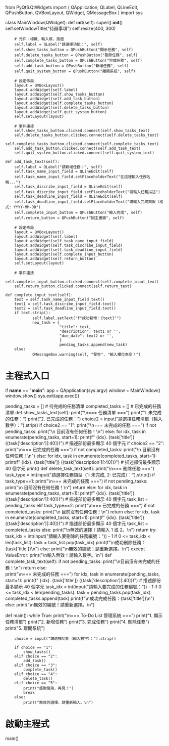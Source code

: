 from PyQt6.QtWidgets import (
    QApplication, QLabel, QLineEdit,
    QPushButton, QVBoxLayout, QWidget, QMessageBox
)
import sys

class MainWindow(QWidget):
    def __init__(self):
        super().__init__()
        self.setWindowTitle("待辦事項")
        self.resize(400, 300)

        # 元件：標籤、輸入框、按鈕
        self.label = QLabel("請選擇功能：", self)
        self.show_tasks_button = QPushButton("顯示任務", self)
        self.delete_tasks_button = QPushButton("刪除任務", self)
        self.complete_tasks_button = QPushButton("完成任務", self)
        self.add_task_button = QPushButton("新增任務", self)
        self.quit_system_button = QPushButton("離開系統", self)

        # 設定佈局
        layout = QVBoxLayout()
        layout.addWidget(self.label)
        layout.addWidget(self.show_tasks_button)
        layout.addWidget(self.add_task_button)
        layout.addWidget(self.complete_tasks_button)
        layout.addWidget(self.delete_tasks_button)
        layout.addWidget(self.quit_system_button)
        self.setLayout(layout)

        # 事件連接
        self.show_tasks_button.clicked.connect(self.show_tasks_text)
        self.delete_tasks_button.clicked.connect(self.delete_tasks_text)
        self.complete_tasks_button.clicked.connect(self.complete_tasks_text)
        self.add_task_button.clicked.connect(self.add_task_text)
        self.quit_system_button.clicked.connect(self.quit_system_text)
       
    def add_task_text(self):
        self.label = QLabel("請新增任務：", self)
        self.task_name_input_field = QLineEdit(self)
        self.task_name_input_field.setPlaceholderText("在這裡輸入任務名稱...")
        self.task_discribe_input_field = QLineEdit(self)
        self.task_discribe_input_field.setPlaceholderText("請輸入任務描述")
        self.task_deadline_input_field = QLineEdit(self)
        self.task_deadline_input_field.setPlaceholderText("請輸入完成期限（格式: YYYY-MM-DD")
        self.complete_input_button = QPushButton("輸入完成", self)
        self.return_button = QPushButton("回主畫面", self)

        # 設定佈局
        layout = QVBoxLayout()
        layout.addWidget(self.label)
        layout.addWidget(self.task_name_input_field)
        layout.addWidget(self.task_discribe_input_field)
        layout.addWidget(self.task_deadline_input_field)
        layout.addWidget(self.complete_input_button)
        layout.addWidget(self.return_button)
        self.setLayout(layout)

        # 事件連接
        self.complete_input_button.clicked.connect(self.complete_input_text)
        self.return_button.clicked.connect(self.return_text)

    def complete_input_text(self):
        text = self.task_name_input_field.text()
        text1 = self.task_discribe_input_field.text()
        text2 = self.task_deadline_input_field.text()
        if text.strip():
                self.label.setText("f"成功新增：{text}"")
                new_task = {
                            "title": text,
                            "description": text1 or '',
                            "due_date": text2 or '',
                            }
                            pending_tasks.append(new_task)
        else:
                QMessageBox.warning(self, "警告", "輸入欄位為空！")

# 主程式入口
if __name__ == "__main__":
    app = QApplication(sys.argv)
    window = MainWindow()
    window.show()
    sys.exit(app.exec())

    
pending_tasks = []   # 待完成的任務清單
completed_tasks = [] # 已完成的任務清單
def show_tasks_text(self):
    print("\n=== 任務清單 ===")
    print("1. 未完成的任務：")
    print("2. 已完成的任務：")
    choice2 = input("請選擇任務清單（輸入數字）：").strip()
    if choice2 == "1":
        print("\n=== 未完成的任務 ===")
        if not pending_tasks:
            print("\n  目前沒有任何任務！\n")
        else:
            for idx, task in enumerate(pending_tasks, start=1):
                print(f"  {idx}. {task['title']} ({task['description'][:40]})") # 描述部份最多顯示 40 個字元
    if choice2 == "2":
        print("\n=== 已完成的任務 ===")
        if not completed_tasks:
            print("\n  目前沒有任何任務！\n")
        else:
            for idx, task in enumerate(completed_tasks, start=1):
                print(f"  {idx}. {task['title']} ({task['description'][:40]})") # 描述部份最多顯示 40 個字元
    print()
def delete_task_text(self):
    print("\n=== 刪除任務 ===")
    task_type = int(input("請選擇任務類型（1: 未完成, 2: 已完成）：").strip())
    if  task_type==1:
        print("\n=== 未完成的任務 ===")
        if not pending_tasks:
            print("\n  目前沒有任何任務！\n")
            return
        else:
            for idx, task in enumerate(pending_tasks, start=1):
                print(f"  {idx}. {task['title']} ({task['description'][:40]})") # 描述部份最多顯示 40 個字元
                task_list = pending_tasks 
    elif task_type==2:
        print("\n=== 已完成的任務 ===")
        if not completed_tasks:
            print("\n  目前沒有任何任務！\n")
            return
        else:
            for idx, task in enumerate(completed_tasks, start=1):
                print(f"  {idx}. {task['title']} ({task['description'][:40]})") # 描述部份最多顯示 40 個字元
                task_list = completed_tasks
    else:
        print("\n無效的選擇！請輸入 1 或 2。\n")
        return
    try:
        task_idx = int(input("請輸入要刪除的任務編號：")) - 1
        if 0 <= task_idx < len(task_list):
            task = task_list.pop(task_idx)
            print(f"\n成功刪除任務：{task['title']}\n")
        else:
            print("\n無效的編號！請重新選擇。\n")
    except ValueError:
        print("\n輸入無效！請輸入數字。\n")
def complete_task_text(self):
    if not pending_tasks:
        print("\n目前沒有未完成的任務！\n")
        return
    else:    
        print("\n=== 未完成的任務 ===")
        for idx, task in enumerate(pending_tasks, start=1):
            print(f"  {idx}. {task['title']} ({task['description'][:40]})") # 描述部份最多顯示 40 個字元
        task_idx = int(input("請輸入要完成的任務編號：")) - 1
        if 0 <= task_idx < len(pending_tasks):
            task = pending_tasks.pop(task_idx)
            completed_tasks.append(task)
            print(f"\n成功完成任務：{task['title']}\n")
        else:
            print("\n無效的編號！請重新選擇。\n")

def main():
    while True:
        print("\n=== To-Do List 管理系統 ===")
        print("1. 顯示任務清單")
        print("2. 新增任務")
        print("3. 完成任務")
        print("4. 刪除任務")
        print("5. 離開系統")
        
        choice = input("請選擇功能（輸入數字）：").strip()
        
        if choice == "1":
            show_tasks()
        elif choice == "2":
            add_task()
        elif choice == "3":
            complete_task()
        elif choice == "4":
            delete_task()
        elif choice == "5":
            print("感謝使用，再見！")
            break
        else:
            print("無效的選擇，請重新輸入。\n")

# 啟動主程式
main()

